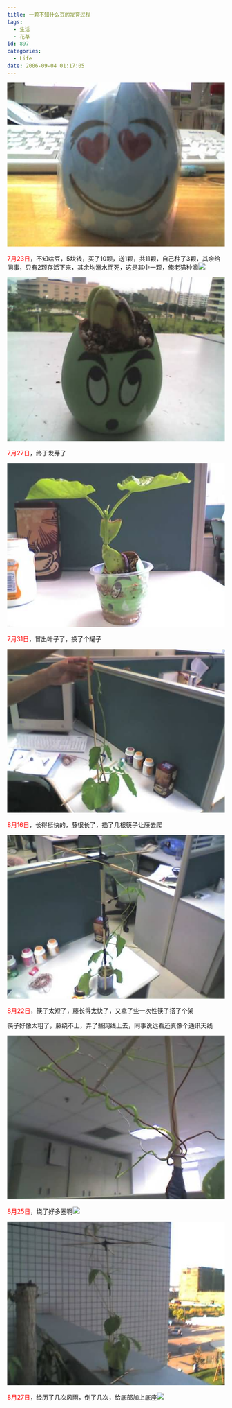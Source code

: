 ```yaml
---
title: 一颗不知什么豆的发育过程
tags:
  - 生活
  - 花草
id: 897
categories:
  - Life
date: 2006-09-04 01:17:05
---
```


![](/images/2006/09/04_005912_12737.jpg)

<font color="#ff0000">7月23日</font>，不知啥豆，5块钱，买了10颗，送1颗，共11颗，自己种了3颗，其余给同事，只有2颗存活下来，其余均溺水而死，这是其中一颗，俺老猫种滴![](/images/2007/07/29_em118_12849.gif)

![](/images/2006/09/005929.jpg)

<font color="#ff0000">7月27日</font>，终于发芽了

![](/images/2006/09/010042.jpg)

<font color="#ff0000">7月31日</font>，冒出叶子了，换了个罐子

![](/images/2006/09/010127.jpg)

<font color="#ff0000">8月16日</font>，长得挺快的，藤很长了，插了几根筷子让藤去爬

![](/images/2006/09/010328.jpg)

<font color="#ff0000">8月22日</font>，筷子太短了，藤长得太快了，又拿了些一次性筷子搭了个架

筷子好像太粗了，藤绕不上，弄了些网线上去，同事说远看还真像个通讯天线

![](/images/2006/09/010447.jpg)

<font color="#ff0000">8月25日</font>，绕了好多圈啊![](/images/2007/08/23_em016_7586.gif)

![](/images/2006/09/010848.jpg)

<font color="#ff0000">8月27日</font>，经历了几次风雨，倒了几次，给底部加上底座![](/images/2007/08/23_em016_7586.gif) 